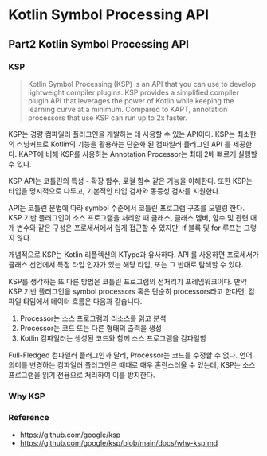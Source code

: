 # Kotlin Symbol Processing API 

## Part2 Kotlin Symbol Processing API

### KSP

> Kotlin Symbol Processing (KSP) is an API that you can use to develop lightweight compiler plugins. KSP provides a simplified compiler plugin API that leverages the power of Kotlin while keeping the learning curve at a minimum. Compared to KAPT, annotation processors that use KSP can run up to 2x faster.

KSP는 경량 컴파일러 플러그인을 개발하는 데 사용할 수 있는 API이다. KSP는 최소한의 러닝커브로 Kotlin의 기능을 활용하는 단순화 된 컴파일러 플러그인 API 를 제공한다. KAPT에 비해 KSP를 사용하는 Annotation Processor는 최대 2배 빠르게 실행할 수 있다.

KSP API는 코틀린의 특성 - 확장 함수, 로컬 함수 같은 기능을 이해한다. 또한 KSP는 타입을 명시적으로 다루고, 기본적인 타입 검사와 동등성 검사를 지원한다.

API는 코틀린 문법에 따라 symbol 수준에서 코틀린 프로그램 구조를 모델링 한다. KSP 기반 플러그인이 소스 프로그램을 처리할 때 클래스, 클래스 멤버, 함수 및 관련 매개 변수와 같은 구성은 프로세서에서 쉽게 접근할 수 있지만, if 블록 및 for 루프는 그렇지 않다.

개념적으로 KSP는 Kotlin 리플렉션의 KType과 유사하다. API 를 사용하면 프로세서가 클래스 선언에서 특정 타입 인자가 있는 해당 타입, 또는 그 반대로 탐색할 수 있다.

KSP를 생각하는 또 다른 방법은 코틀린 프로그램의 전처리기 프레임워크이다. 만약 KSP 기반 플러그인을 symbol processors 혹은 단순히 processors라고 한다면, 컴파일 타임에서 데이터 흐름은 다음과 같습니다.

1. Processor는 소스 프로그램과 리소스를 읽고 분석
2. Processor는 코드 또는 다른 형태의 출력을 생성
3. Kotlin 컴파일러는 생성된 코드와 함께 소스 프로그램을 컴파일함  

Full-Fledged 컴파일러 플러그인과 달리, Processor는 코드를 수정할 수 없다. 언어 의미를 변경하는 컴파일러 플러그인은 때때로 매우 혼란스러울 수 있는데, KSP는 소스 프로그램을 읽기 전용으로 처리하여 이를 방지한다.

### Why KSP



### Reference

- https://github.com/google/ksp
- https://github.com/google/ksp/blob/main/docs/why-ksp.md